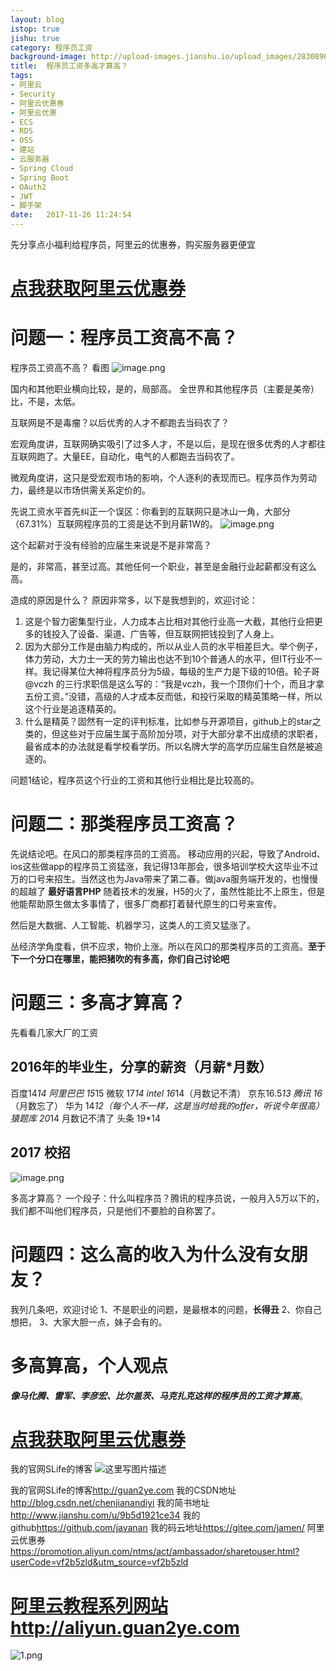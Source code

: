 ```yaml
---
layout: blog
istop: true
jishu: true
category: 程序员工资
background-image: http://upload-images.jianshu.io/upload_images/2830896-ec228f4eb0e38337.png?imageMogr2/auto-orient/strip%7CimageView2/2/w/1240
title:  程序员工资多高才算高？
tags:
- 阿里云
- Security
- 阿里云优惠券
- 阿里云优惠
- ECS
- RDS
- OSS
- 建站
- 云服务器
- Spring Cloud
- Spring Boot
- OAuth2
- JWT
- 脚手架
date:   2017-11-26 11:24:54
---
```


先分享点小福利给程序员，阿里云的优惠券，购买服务器更便宜
# **[点我获取阿里云优惠券](https://promotion.aliyun.com/ntms/act/ambassador/sharetouser.html?userCode=vf2b5zld&utm_source=vf2b5zld)**


# 问题一：程序员工资高不高？

程序员工资高不高？
看图
![image.png](http://upload-images.jianshu.io/upload_images/2830896-c9c430325165dfc6.png?imageMogr2/auto-orient/strip%7CimageView2/2/w/1240)


国内和其他职业横向比较，是的，局部高。
全世界和其他程序员（主要是美帝）比，不是，太低。

互联网是不是毒瘤？以后优秀的人才不都跑去当码农了？

宏观角度讲，互联网确实吸引了过多人才，不是以后，是现在很多优秀的人才都往互联网跑了。大量EE，自动化，电气的人都跑去当码农了。

微观角度讲，这只是受宏观市场的影响，个人逐利的表现而已。程序员作为劳动力，最终是以市场供需关系定价的。

先说工资水平首先纠正一个误区：你看到的互联网只是冰山一角，大部分（67.31%）互联网程序员的工资是达不到月薪1W的。
![image.png](http://upload-images.jianshu.io/upload_images/2830896-ec228f4eb0e38337.png?imageMogr2/auto-orient/strip%7CimageView2/2/w/1240)

这个起薪对于没有经验的应届生来说是不是非常高？

是的，非常高，甚至过高。其他任何一个职业，甚至是金融行业起薪都没有这么高。

造成的原因是什么？
原因非常多，以下是我想到的，欢迎讨论：
1. 这是个智力密集型行业，人力成本占比相对其他行业高一大截，其他行业把更多的钱投入了设备、渠道、广告等，但互联网把钱投到了人身上。
2. 因为大部分工作是由脑力构成的，所以从业人员的水平相差巨大。举个例子，体力劳动，大力士一天的劳力输出也达不到10个普通人的水平，但IT行业不一样。我记得某位大神将程序员分为5级，每级的生产力是下级的10倍。轮子哥 @vczh 的三行求职信是这么写的：“我是vczh，我一个顶你们十个，而且才拿五份工资。”没错，高级的人才成本反而低，和投行采取的精英策略一样，所以这个行业是追逐精英的。
3. 什么是精英？固然有一定的评判标准，比如参与开源项目，github上的star之类的，但这些对于应届生属于高阶加分项，对于大部分拿不出成绩的求职者，最省成本的办法就是看学校看学历。所以名牌大学的高学历应届生自然是被追逐的。

问题1结论，程序员这个行业的工资和其他行业相比是比较高的。


# 问题二：那类程序员工资高？

先说结论吧。在风口的那类程序员的工资高。
移动应用的兴起，导致了Android、ios这些做app的程序员工资猛涨，我记得13年那会，很多培训学校大这毕业不过万的口号来招生。当然这也为Java带来了第二春。做java服务端开发的，也慢慢的超越了 **最好语言PHP**
随着技术的发展，H5的火了，虽然性能比不上原生，但是他能帮助原生做太多事情了，很多厂商都打着替代原生的口号来宣传。

然后是大数据、人工智能、机器学习，这类人的工资又猛涨了。

丛经济学角度看，供不应求，物价上涨。所以在风口的那类程序员的工资高。**至于下一个分口在哪里，能把猪吹的有多高，你们自己讨论吧**


# 问题三：多高才算高？

先看看几家大厂的工资

## 2016年的毕业生，分享的薪资（月薪*月数）
百度14*14
阿里巴巴 15*15
微软 17*14
intel 16*14（月数记不清）
京东16.5*13
腾讯 16*（月数忘了）
华为 14*12（每个人不一样，这是当时给我的offer，听说今年很高）
猿题库 20*14 月数记不清了
头条 19*14

## 2017 校招
![image.png](http://upload-images.jianshu.io/upload_images/2830896-16c4f1729c2cce51.png?imageMogr2/auto-orient/strip%7CimageView2/2/w/1240)

多高才算高？
一个段子：什么叫程序员？腾讯的程序员说，一般月入5万以下的，我们都不叫他们程序员，只是他们不要脸的自称罢了。


# 问题四：这么高的收入为什么没有女朋友？
我列几条吧，欢迎讨论
1、不是职业的问题，是最根本的问题，**长得丑**
2、你自己想把，
3、大家大胆一点，妹子会有的。



# 多高算高，个人观点

***像马化腾、雷军、李彦宏、比尔盖茨、马克扎克这样的程序员的工资才算高***。

# **[点我获取阿里云优惠券](https://promotion.aliyun.com/ntms/act/ambassador/sharetouser.html?userCode=vf2b5zld&utm_source=vf2b5zld)**

我的官网SLife的博客
![这里写图片描述](http://upload-images.jianshu.io/upload_images/2830896-69dc8891bfc3cd46.png?imageMogr2/auto-orient/strip%7CimageView2/2/w/1240)



我的官网SLife的博客<http://guan2ye.com>
我的CSDN地址<http://blog.csdn.net/chenjianandiyi>
我的简书地址<http://www.jianshu.com/u/9b5d1921ce34>
我的github<https://github.com/javanan>
我的码云地址<https://gitee.com/jamen/>
阿里云优惠券<https://promotion.aliyun.com/ntms/act/ambassador/sharetouser.html?userCode=vf2b5zld&utm_source=vf2b5zld>
# **[阿里云教程系列网站http://aliyun.guan2ye.com](http://aliyun.guan2ye.com)**
![1.png](http://upload-images.jianshu.io/upload_images/2830896-5b23cf095c19945d.png?imageMogr2/auto-orient/strip%7CimageView2/2/w/1240)
